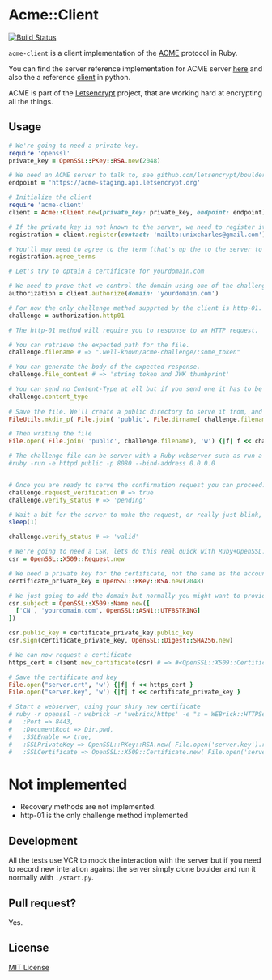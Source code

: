 # Acme::Client
[![Build Status](https://travis-ci.org/unixcharles/acme-client.svg?branch=master)](https://travis-ci.org/unixcharles/acme-client)

`acme-client` is a client implementation of the [ACME](https://letsencrypt.github.io/acme-spec) protocol in Ruby.

You can find the server reference implementation for ACME server [here](https://github.com/letsencrypt/boulder) and also the a reference [client](https://github.com/letsencrypt/letsencrypt) in python.

ACME is part of the [Letsencrypt](https://letsencrypt.org/) project, that are working hard at encrypting all the things.

## Usage

```ruby
# We're going to need a private key.
require 'openssl'
private_key = OpenSSL::PKey::RSA.new(2048)

# We need an ACME server to talk to, see github.com/letsencrypt/boulder
endpoint = 'https://acme-staging.api.letsencrypt.org'

# Initialize the client
require 'acme-client'
client = Acme::Client.new(private_key: private_key, endpoint: endpoint)

# If the private key is not known to the server, we need to register it for the first time.
registration = client.register(contact: 'mailto:unixcharles@gmail.com')

# You'll may need to agree to the term (that's up the to the server to require it or not but boulder does by default)
registration.agree_terms

# Let's try to optain a certificate for yourdomain.com

# We need to prove that we control the domain using one of the challenges method.
authorization = client.authorize(domain: 'yourdomain.com')

# For now the only challenge method supprted by the client is http-01.
challenge = authorization.http01

# The http-01 method will require you to response to an HTTP request.

# You can retrieve the expected path for the file.
challenge.filename # => ".well-known/acme-challenge/:some_token"

# You can generate the body of the expected response.
challenge.file_content # => 'string token and JWK thumbprint' 

# You can send no Content-Type at all but if you send one it has to be 'text/plain'.
challenge.content_type
  
# Save the file. We'll create a public directory to serve it from, and we'll creating the challenge directory.
FileUtils.mkdir_p( File.join( 'public', File.dirname( challenge.filename ) ) )

# Then writing the file
File.open( File.join( 'public', challenge.filename), 'w') {|f| f << challenge.file_content }

# The challenge file can be server with a Ruby webserver such as run a webserver in another console. You may need to forward ports on your router
#ruby -run -e httpd public -p 8080 --bind-address 0.0.0.0


# Once you are ready to serve the confirmation request you can proceed.
challenge.request_verification # => true
challenge.verify_status # => 'pending'

# Wait a bit for the server to make the request, or really just blink, it should be fast.
sleep(1)

challenge.verify_status # => 'valid'

# We're going to need a CSR, lets do this real quick with Ruby+OpenSSL.
csr = OpenSSL::X509::Request.new

# We need a private key for the certificate, not the same as the account key.
certificate_private_key = OpenSSL::PKey::RSA.new(2048)

# We just going to add the domain but normally you might want to provide more information.
csr.subject = OpenSSL::X509::Name.new([
  ['CN', 'yourdomain.com', OpenSSL::ASN1::UTF8STRING]
])

csr.public_key = certificate_private_key.public_key
csr.sign(certificate_private_key, OpenSSL::Digest::SHA256.new)

# We can now request a certificate
https_cert = client.new_certificate(csr) # => #<OpenSSL::X509::Certificate ....>

# Save the certificate and key
File.open("server.crt", 'w') {|f| f << https_cert }
File.open("server.key", 'w') {|f| f << certificate_private_key }

# Start a webserver, using your shiny new certificate
# ruby -r openssl -r webrick -r 'webrick/https' -e "s = WEBrick::HTTPServer.new(
#   :Port => 8443,
#   :DocumentRoot => Dir.pwd,
#   :SSLEnable => true,
#   :SSLPrivateKey => OpenSSL::PKey::RSA.new( File.open('server.key').read),
#   :SSLCertificate => OpenSSL::X509::Certificate.new( File.open('server.crt').read)); trap('INT') { s.shutdown }; s.start"
```

# Not implemented

- Recovery methods are not implemented.
- http-01 is the only challenge method implemented

## Development

All the tests use VCR to mock the interaction with the server but if you
need to record new interation against the server simply clone boulder and
run it normally with `./start.py`.

## Pull request?

Yes.

## License

[MIT License](http://opensource.org/licenses/MIT)

